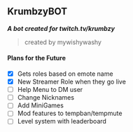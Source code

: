 ## **KrumbzyBOT**

***A bot created for twitch.tv/krumbzy***
> created by mywishywashy

#### Plans for the Future 
- [x] Gets roles based on emote name
- [X] New Streamer Role when they go live
- [ ] Help Menu to DM user
- [ ] Change Nicknames
- [ ] Add MiniGames
- [ ] Mod features to tempban/tempmute
- [ ] Level system with leaderboard
